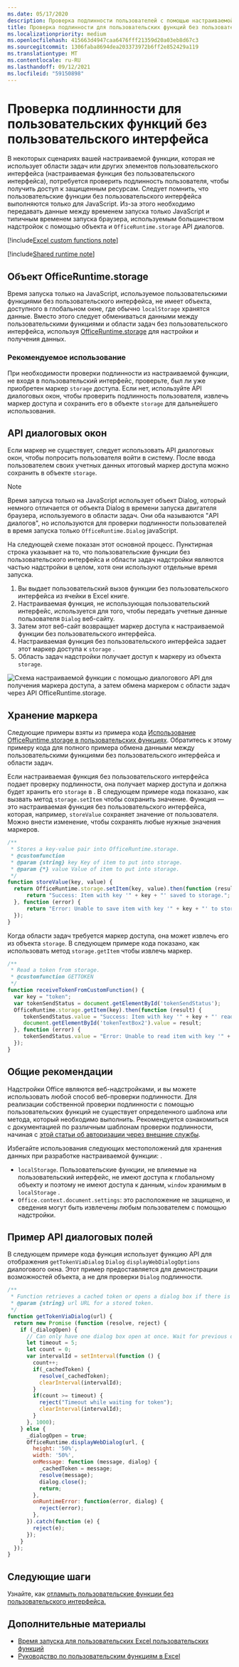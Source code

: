 ```yaml
---
ms.date: 05/17/2020
description: Проверка подлинности пользователей с помощью настраиваемой Excel, которые не используют области задач.
title: Проверка подлинности для пользовательских функций без пользовательского интерфейса
ms.localizationpriority: medium
ms.openlocfilehash: 415663d4947caa6476fff21359d20a03eb8d67c3
ms.sourcegitcommit: 1306faba8694dea203373972b6ff2e852429a119
ms.translationtype: MT
ms.contentlocale: ru-RU
ms.lasthandoff: 09/12/2021
ms.locfileid: "59150898"
---
```

# <a name="authentication-for-ui-less-custom-functions"></a>Проверка подлинности для пользовательских функций без пользовательского интерфейса

В некоторых сценариях вашей настраиваемой функции, которая не использует области задач или других элементов пользовательского интерфейса (настраиваемая функция без пользовательского интерфейса), потребуется проверить подлинность пользователя, чтобы получить доступ к защищенным ресурсам. Следует помнить, что пользовательские функции без пользовательского интерфейса выполняются только для JavaScript. Из-за этого необходимо передавать данные между временем запуска только JavaScript и типичным временем запуска браузера, используемым большинством надстройок с помощью объекта и `OfficeRuntime.storage` API диалогов.

[!include[Excel custom functions note](../includes/excel-custom-functions-note.md)]

[!include[Shared runtime note](../includes/shared-runtime-note.md)]

## <a name="officeruntimestorage-object"></a>Объект OfficeRuntime.storage

Время запуска только на JavaScript, используемое пользовательскими функциями без пользовательского интерфейса, не имеет объекта, доступного в глобальном окне, где обычно `localStorage` хранятся данные. Вместо этого следует обмениваться данными между пользовательскими функциями и области задач без пользовательского интерфейса, используя [OfficeRuntime.storage](/javascript/api/office-runtime/officeruntime.storage) для настройки и получения данных.

### <a name="suggested-usage"></a>Рекомендуемое использование

При необходимости проверки подлинности из настраиваемой функции, не входя в пользовательский интерфейс, проверьте, был ли уже приобретен маркер `storage` доступа. Если нет, используйте API диалоговых окон, чтобы проверить подлинность пользователя, извлечь маркер доступа и сохранить его в объекте `storage` для дальнейшего использования.

## <a name="dialog-api"></a>API диалоговых окон

Если маркер не существует, следует использовать API диалоговых окон, чтобы попросить пользователя войти в систему. После ввода пользователем своих учетных данных итоговый маркер доступа можно сохранить в объекте `storage`.

> [!NOTE]
> Время запуска только на JavaScript использует объект Dialog, который немного отличается от объекта Dialog в времени запуска двигателя браузера, используемого в области задач. Они оба называются "API диалогов", но используются для проверки подлинности пользователей в время запуска только `OfficeRuntime.Dialog` javaScript.

На следующей схеме показан этот основной процесс. Пунктирная строка указывает на то, что пользовательские функции без пользовательского интерфейса и области задач надстройки являются частью надстройки в целом, хотя они используют отдельные время запуска.

1. Вы выдает пользовательский вызов функции без пользовательского интерфейса из ячейки в Excel книге.
2. Настраиваемая функция, не использующая пользовательский интерфейс, используется для того, чтобы передать учетные данные пользователя `Dialog` веб-сайту.
3. Затем этот веб-сайт возвращает маркер доступа к настраиваемой функции без пользовательского интерфейса.
4. Настраиваемая функция без пользовательского интерфейса задает этот маркер доступа к `storage` .
5. Область задач надстройки получает доступ к маркеру из объекта `storage`.

![Схема настраиваемой функции с помощью диалогового API для получения маркера доступа, а затем обмена маркером с области задач через API OfficeRuntime.storage.](../images/authentication-diagram.png "Схема проверки подлинности.")

## <a name="storing-the-token"></a>Хранение маркера

Следующие примеры взяты из примера кода [Использование OfficeRuntime.storage в пользовательских функциях](https://github.com/OfficeDev/PnP-OfficeAddins/tree/master/Excel-custom-functions/AsyncStorage). Обратитесь к этому примеру кода для полного примера обмена данными между пользовательскими функциями без пользовательского интерфейса и области задач.

Если настраиваемая функция без пользовательского интерфейса подает проверку подлинности, она получает маркер доступа и должна будет хранить его `storage` в . В следующем примере кода показано, как вызвать метод `storage.setItem` чтобы сохранить значение. Функция — это настраиваемая функция без пользовательского интерфейса, которая, например, `storeValue` сохраняет значение от пользователя. Можно внести изменение, чтобы сохранять любые нужные значения маркеров.

```js
/**
 * Stores a key-value pair into OfficeRuntime.storage.
 * @customfunction
 * @param {string} key Key of item to put into storage.
 * @param {*} value Value of item to put into storage.
 */
function storeValue(key, value) {
  return OfficeRuntime.storage.setItem(key, value).then(function (result) {
      return "Success: Item with key '" + key + "' saved to storage.";
  }, function (error) {
      return "Error: Unable to save item with key '" + key + "' to storage. " + error;
  });
}
```

Когда области задач требуется маркер доступа, она может извлечь его из объекта `storage`. В следующем примере кода показано, как использовать метод `storage.getItem` чтобы извлечь маркер.

```js
/**
 * Read a token from storage.
 * @customfunction GETTOKEN
 */
function receiveTokenFromCustomFunction() {
  var key = "token";
  var tokenSendStatus = document.getElementById('tokenSendStatus');
  OfficeRuntime.storage.getItem(key).then(function (result) {
     tokenSendStatus.value = "Success: Item with key '" + key + "' read from storage.";
     document.getElementById('tokenTextBox2').value = result;
  }, function (error) {
     tokenSendStatus.value = "Error: Unable to read item with key '" + key + "' from storage. " + error;
  });
}
```

## <a name="general-guidance"></a>Общие рекомендации

Надстройки Office являются веб-надстройками, и вы можете использовать любой способ веб-проверки подлинности. Для реализации собственной проверки подлинности с помощью пользовательских функций не существует определенного шаблона или метода, который необходимо выполнить. Рекомендуется ознакомиться с документацией по различным шаблонам проверки подлинности, начиная с [этой статьи об авторизации через внешние службы](../develop/auth-external-add-ins.md).  

Избегайте использования следующих местоположений для хранения данных при разработке настраиваемой функции: .

- `localStorage`. Пользовательские функции, не влияемые на пользовательский интерфейс, не имеют доступа к глобальному объекту и поэтому не имеют доступа к данным, `window` хранимым в `localStorage` .
- `Office.context.document.settings`: это расположение не защищено, и сведения могут быть извлечены любым пользователем с помощью надстройки.

## <a name="dialog-box-api-example"></a>Пример API диалоговых полей

В следующем примере кода функция использует функцию API для отображения `getTokenViaDialog` `Dialog` `displayWebDialogOptions` диалогового окна. Этот пример предоставляется для демонстрации возможностей объекта, а не для проверки `Dialog` подлинности.

```JavaScript
/**
 * Function retrieves a cached token or opens a dialog box if there is no saved token. Note that this is not a sufficient example of authentication but is intended to show the capabilities of the Dialog object.
 * @param {string} url URL for a stored token.
 */
function getTokenViaDialog(url) {
  return new Promise (function (resolve, reject) {
    if (_dialogOpen) {
      // Can only have one dialog box open at once. Wait for previous dialog box's token.
      let timeout = 5;
      let count = 0;
      var intervalId = setInterval(function () {
        count++;
        if(_cachedToken) {
          resolve(_cachedToken);
          clearInterval(intervalId);
        }
        if(count >= timeout) {
          reject("Timeout while waiting for token");
          clearInterval(intervalId);
        }
      }, 1000);
    } else {
      _dialogOpen = true;
      OfficeRuntime.displayWebDialog(url, {
        height: '50%',
        width: '50%',
        onMessage: function (message, dialog) {
          _cachedToken = message;
          resolve(message);
          dialog.close();
          return;
        },
        onRuntimeError: function(error, dialog) {
          reject(error);
        },
      }).catch(function (e) {
        reject(e);
      });
    }
  });
}
```

## <a name="next-steps"></a>Следующие шаги
Узнайте, как [отламыть пользовательские функции без пользовательского интерфейса.](custom-functions-debugging.md)

## <a name="see-also"></a>Дополнительные материалы

* [Время запуска для пользовательских Excel пользовательских функций](custom-functions-runtime.md)
* [Руководство по пользовательским функциям в Excel](../tutorials/excel-tutorial-create-custom-functions.md)